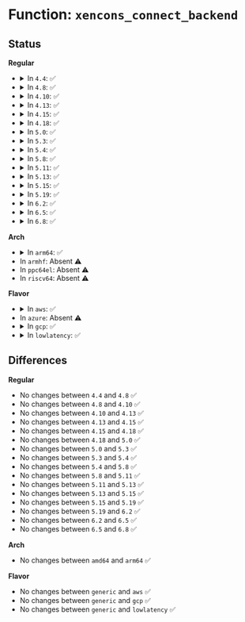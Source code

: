 # Function: <code>xencons_connect_backend</code>

## Status
<b>Regular</b>
<ul>
<li>
<details>
<summary>In <code>4.4</code>: ✅</summary>

```c
int xencons_connect_backend(struct xenbus_device *dev, struct xencons_info *info);
```

**Collision:** Unique Static

**Inline:** No

**Transformation:** False

**Instances:**

```
In drivers/tty/hvc/hvc_xen.c (ffffffff814fee50)
Location: drivers/tty/hvc/hvc_xen.c:372
Inline: False
Direct callers:
  - drivers/tty/hvc/hvc_xen.c:xencons_resume
  - drivers/tty/hvc/hvc_xen.c:xencons_probe
```
**Symbols:**

```
ffffffff814fee50-ffffffff814ff0a3: xencons_connect_backend (STB_LOCAL)
```
</details>
</li>
<li>
<details>
<summary>In <code>4.8</code>: ✅</summary>

```c
int xencons_connect_backend(struct xenbus_device *dev, struct xencons_info *info);
```

**Collision:** Unique Static

**Inline:** No

**Transformation:** False

**Instances:**

```
In drivers/tty/hvc/hvc_xen.c (ffffffff8154f660)
Location: drivers/tty/hvc/hvc_xen.c:380
Inline: False
Direct callers:
  - drivers/tty/hvc/hvc_xen.c:xencons_resume
  - drivers/tty/hvc/hvc_xen.c:xencons_probe
```
**Symbols:**

```
ffffffff8154f660-ffffffff8154f8cc: xencons_connect_backend (STB_LOCAL)
```
</details>
</li>
<li>
<details>
<summary>In <code>4.10</code>: ✅</summary>

```c
int xencons_connect_backend(struct xenbus_device *dev, struct xencons_info *info);
```

**Collision:** Unique Static

**Inline:** No

**Transformation:** False

**Instances:**

```
In drivers/tty/hvc/hvc_xen.c (ffffffff8157bee0)
Location: drivers/tty/hvc/hvc_xen.c:380
Inline: False
Direct callers:
  - drivers/tty/hvc/hvc_xen.c:xencons_resume
  - drivers/tty/hvc/hvc_xen.c:xencons_probe
```
**Symbols:**

```
ffffffff8157bee0-ffffffff8157c14c: xencons_connect_backend (STB_LOCAL)
```
</details>
</li>
<li>
<details>
<summary>In <code>4.13</code>: ✅</summary>

```c
int xencons_connect_backend(struct xenbus_device *dev, struct xencons_info *info);
```

**Collision:** Unique Static

**Inline:** No

**Transformation:** False

**Instances:**

```
In drivers/tty/hvc/hvc_xen.c (ffffffff81590150)
Location: drivers/tty/hvc/hvc_xen.c:380
Inline: False
Direct callers:
  - drivers/tty/hvc/hvc_xen.c:xencons_resume
  - drivers/tty/hvc/hvc_xen.c:xencons_probe
```
**Symbols:**

```
ffffffff81590150-ffffffff815903b3: xencons_connect_backend (STB_LOCAL)
```
</details>
</li>
<li>
<details>
<summary>In <code>4.15</code>: ✅</summary>

```c
int xencons_connect_backend(struct xenbus_device *dev, struct xencons_info *info);
```

**Collision:** Unique Static

**Inline:** No

**Transformation:** False

**Instances:**

```
In drivers/tty/hvc/hvc_xen.c (ffffffff815f4c50)
Location: drivers/tty/hvc/hvc_xen.c:367
Inline: False
Direct callers:
  - drivers/tty/hvc/hvc_xen.c:xencons_resume
  - drivers/tty/hvc/hvc_xen.c:xencons_probe
```
**Symbols:**

```
ffffffff815f4c50-ffffffff815f4eb3: xencons_connect_backend (STB_LOCAL)
```
</details>
</li>
<li>
<details>
<summary>In <code>4.18</code>: ✅</summary>

```c
int xencons_connect_backend(struct xenbus_device *dev, struct xencons_info *info);
```

**Collision:** Unique Static

**Inline:** No

**Transformation:** False

**Instances:**

```
In drivers/tty/hvc/hvc_xen.c (ffffffff8162dce0)
Location: drivers/tty/hvc/hvc_xen.c:367
Inline: False
Direct callers:
  - drivers/tty/hvc/hvc_xen.c:xencons_resume
  - drivers/tty/hvc/hvc_xen.c:xencons_probe
```
**Symbols:**

```
ffffffff8162dce0-ffffffff8162df4e: xencons_connect_backend (STB_LOCAL)
```
</details>
</li>
<li>
<details>
<summary>In <code>5.0</code>: ✅</summary>

```c
int xencons_connect_backend(struct xenbus_device *dev, struct xencons_info *info);
```

**Collision:** Unique Static

**Inline:** No

**Transformation:** False

**Instances:**

```
In drivers/tty/hvc/hvc_xen.c (ffffffff8164bef0)
Location: drivers/tty/hvc/hvc_xen.c:367
Inline: False
Direct callers:
  - drivers/tty/hvc/hvc_xen.c:xencons_resume
  - drivers/tty/hvc/hvc_xen.c:xencons_probe
```
**Symbols:**

```
ffffffff8164bef0-ffffffff8164c15e: xencons_connect_backend (STB_LOCAL)
```
</details>
</li>
<li>
<details>
<summary>In <code>5.3</code>: ✅</summary>

```c
int xencons_connect_backend(struct xenbus_device *dev, struct xencons_info *info);
```

**Collision:** Unique Static

**Inline:** No

**Transformation:** False

**Instances:**

```
In drivers/tty/hvc/hvc_xen.c (ffffffff81680ce0)
Location: drivers/tty/hvc/hvc_xen.c:367
Inline: False
Direct callers:
  - drivers/tty/hvc/hvc_xen.c:xencons_resume
  - drivers/tty/hvc/hvc_xen.c:xencons_probe
```
**Symbols:**

```
ffffffff81680ce0-ffffffff81680f4b: xencons_connect_backend (STB_LOCAL)
```
</details>
</li>
<li>
<details>
<summary>In <code>5.4</code>: ✅</summary>

```c
int xencons_connect_backend(struct xenbus_device *dev, struct xencons_info *info);
```

**Collision:** Unique Static

**Inline:** No

**Transformation:** False

**Instances:**

```
In drivers/tty/hvc/hvc_xen.c (ffffffff816a3390)
Location: drivers/tty/hvc/hvc_xen.c:367
Inline: False
Direct callers:
  - drivers/tty/hvc/hvc_xen.c:xencons_resume
  - drivers/tty/hvc/hvc_xen.c:xencons_probe
```
**Symbols:**

```
ffffffff816a3390-ffffffff816a35fb: xencons_connect_backend (STB_LOCAL)
```
</details>
</li>
<li>
<details>
<summary>In <code>5.8</code>: ✅</summary>

```c
int xencons_connect_backend(struct xenbus_device *dev, struct xencons_info *info);
```

**Collision:** Unique Static

**Inline:** No

**Transformation:** False

**Instances:**

```
In drivers/tty/hvc/hvc_xen.c (ffffffff817558e0)
Location: drivers/tty/hvc/hvc_xen.c:367
Inline: False
Direct callers:
  - drivers/tty/hvc/hvc_xen.c:xencons_resume
  - drivers/tty/hvc/hvc_xen.c:xencons_probe
```
**Symbols:**

```
ffffffff817558e0-ffffffff81755b40: xencons_connect_backend (STB_LOCAL)
```
</details>
</li>
<li>
<details>
<summary>In <code>5.11</code>: ✅</summary>

```c
int xencons_connect_backend(struct xenbus_device *dev, struct xencons_info *info);
```

**Collision:** Unique Static

**Inline:** No

**Transformation:** False

**Instances:**

```
In drivers/tty/hvc/hvc_xen.c (ffffffff81770b50)
Location: drivers/tty/hvc/hvc_xen.c:367
Inline: False
Direct callers:
  - drivers/tty/hvc/hvc_xen.c:xencons_resume
  - drivers/tty/hvc/hvc_xen.c:xencons_probe
```
**Symbols:**

```
ffffffff81770b50-ffffffff81770db0: xencons_connect_backend (STB_LOCAL)
```
</details>
</li>
<li>
<details>
<summary>In <code>5.13</code>: ✅</summary>

```c
int xencons_connect_backend(struct xenbus_device *dev, struct xencons_info *info);
```

**Collision:** Unique Static

**Inline:** No

**Transformation:** False

**Instances:**

```
In drivers/tty/hvc/hvc_xen.c (ffffffff81754600)
Location: drivers/tty/hvc/hvc_xen.c:367
Inline: False
Direct callers:
  - drivers/tty/hvc/hvc_xen.c:xencons_resume
  - drivers/tty/hvc/hvc_xen.c:xencons_probe
```
**Symbols:**

```
ffffffff81754600-ffffffff8175486b: xencons_connect_backend (STB_LOCAL)
```
</details>
</li>
<li>
<details>
<summary>In <code>5.15</code>: ✅</summary>

```c
int xencons_connect_backend(struct xenbus_device *dev, struct xencons_info *info);
```

**Collision:** Unique Static

**Inline:** No

**Transformation:** False

**Instances:**

```
In drivers/tty/hvc/hvc_xen.c (ffffffff817d7cc0)
Location: drivers/tty/hvc/hvc_xen.c:402
Inline: False
Direct callers:
  - drivers/tty/hvc/hvc_xen.c:xencons_resume
  - drivers/tty/hvc/hvc_xen.c:xencons_probe
```
**Symbols:**

```
ffffffff817d7cc0-ffffffff817d7f2e: xencons_connect_backend (STB_LOCAL)
```
</details>
</li>
<li>
<details>
<summary>In <code>5.19</code>: ✅</summary>

```c
int xencons_connect_backend(struct xenbus_device *dev, struct xencons_info *info);
```

**Collision:** Unique Static

**Inline:** No

**Transformation:** False

**Instances:**

```
In drivers/tty/hvc/hvc_xen.c (ffffffff81915ec0)
Location: drivers/tty/hvc/hvc_xen.c:402
Inline: False
Direct callers:
  - drivers/tty/hvc/hvc_xen.c:xencons_resume
  - drivers/tty/hvc/hvc_xen.c:xencons_probe
```
**Symbols:**

```
ffffffff81915ec0-ffffffff8191614a: xencons_connect_backend (STB_LOCAL)
```
</details>
</li>
<li>
<details>
<summary>In <code>6.2</code>: ✅</summary>

```c
int xencons_connect_backend(struct xenbus_device *dev, struct xencons_info *info);
```

**Collision:** Unique Static

**Inline:** No

**Transformation:** False

**Instances:**

```
In drivers/tty/hvc/hvc_xen.c (ffffffff81a715e0)
Location: drivers/tty/hvc/hvc_xen.c:411
Inline: False
Direct callers:
  - drivers/tty/hvc/hvc_xen.c:xencons_resume
  - drivers/tty/hvc/hvc_xen.c:xencons_probe
```
**Symbols:**

```
ffffffff81a715e0-ffffffff81a7186a: xencons_connect_backend (STB_LOCAL)
```
</details>
</li>
<li>
<details>
<summary>In <code>6.5</code>: ✅</summary>

```c
int xencons_connect_backend(struct xenbus_device *dev, struct xencons_info *info);
```

**Collision:** Unique Static

**Inline:** No

**Transformation:** False

**Instances:**

```
In drivers/tty/hvc/hvc_xen.c (ffffffff81abbe90)
Location: drivers/tty/hvc/hvc_xen.c:425
Inline: False
Direct callers:
  - drivers/tty/hvc/hvc_xen.c:xencons_resume
  - drivers/tty/hvc/hvc_xen.c:xencons_probe
```
**Symbols:**

```
ffffffff81abbe90-ffffffff81abc11a: xencons_connect_backend (STB_LOCAL)
```
</details>
</li>
<li>
<details>
<summary>In <code>6.8</code>: ✅</summary>

```c
int xencons_connect_backend(struct xenbus_device *dev, struct xencons_info *info);
```

**Collision:** Unique Static

**Inline:** No

**Transformation:** False

**Instances:**

```
In drivers/tty/hvc/hvc_xen.c (ffffffff81b0ebb0)
Location: drivers/tty/hvc/hvc_xen.c:429
Inline: False
Direct callers:
  - drivers/tty/hvc/hvc_xen.c:xencons_resume
  - drivers/tty/hvc/hvc_xen.c:xencons_probe
```
**Symbols:**

```
ffffffff81b0ebb0-ffffffff81b0ee37: xencons_connect_backend (STB_LOCAL)
```
</details>
</li>
</ul>
<b>Arch</b>
<ul>
<li>
<details>
<summary>In <code>arm64</code>: ✅</summary>

```c
int xencons_connect_backend(struct xenbus_device *dev, struct xencons_info *info);
```

**Collision:** Unique Static

**Inline:** No

**Transformation:** False

**Instances:**

```
In drivers/tty/hvc/hvc_xen.c (ffff80001087b498)
Location: drivers/tty/hvc/hvc_xen.c:367
Inline: False
Direct callers:
  - drivers/tty/hvc/hvc_xen.c:xencons_resume
  - drivers/tty/hvc/hvc_xen.c:xencons_probe
```
**Symbols:**

```
ffff80001087b498-ffff80001087b70c: xencons_connect_backend (STB_LOCAL)
```
</details>
</li>
<li>
In <code>armhf</code>: Absent ⚠️
</li>
<li>
In <code>ppc64el</code>: Absent ⚠️
</li>
<li>
In <code>riscv64</code>: Absent ⚠️
</li>
</ul>
<b>Flavor</b>
<ul>
<li>
<details>
<summary>In <code>aws</code>: ✅</summary>

```c
int xencons_connect_backend(struct xenbus_device *dev, struct xencons_info *info);
```

**Collision:** Unique Static

**Inline:** No

**Transformation:** False

**Instances:**

```
In drivers/tty/hvc/hvc_xen.c (ffffffff81668df0)
Location: drivers/tty/hvc/hvc_xen.c:367
Inline: False
Direct callers:
  - drivers/tty/hvc/hvc_xen.c:xencons_resume
  - drivers/tty/hvc/hvc_xen.c:xencons_probe
```
**Symbols:**

```
ffffffff81668df0-ffffffff8166905b: xencons_connect_backend (STB_LOCAL)
```
</details>
</li>
<li>
In <code>azure</code>: Absent ⚠️
</li>
<li>
<details>
<summary>In <code>gcp</code>: ✅</summary>

```c
int xencons_connect_backend(struct xenbus_device *dev, struct xencons_info *info);
```

**Collision:** Unique Static

**Inline:** No

**Transformation:** False

**Instances:**

```
In drivers/tty/hvc/hvc_xen.c (ffffffff816971d0)
Location: drivers/tty/hvc/hvc_xen.c:367
Inline: False
Direct callers:
  - drivers/tty/hvc/hvc_xen.c:xencons_resume
  - drivers/tty/hvc/hvc_xen.c:xencons_probe
```
**Symbols:**

```
ffffffff816971d0-ffffffff8169743b: xencons_connect_backend (STB_LOCAL)
```
</details>
</li>
<li>
<details>
<summary>In <code>lowlatency</code>: ✅</summary>

```c
int xencons_connect_backend(struct xenbus_device *dev, struct xencons_info *info);
```

**Collision:** Unique Static

**Inline:** No

**Transformation:** False

**Instances:**

```
In drivers/tty/hvc/hvc_xen.c (ffffffff816b1780)
Location: drivers/tty/hvc/hvc_xen.c:367
Inline: False
Direct callers:
  - drivers/tty/hvc/hvc_xen.c:xencons_resume
  - drivers/tty/hvc/hvc_xen.c:xencons_probe
```
**Symbols:**

```
ffffffff816b1780-ffffffff816b19eb: xencons_connect_backend (STB_LOCAL)
```
</details>
</li>
</ul>

## Differences
<b>Regular</b>
<ul>
<li>
No changes between <code>4.4</code> and <code>4.8</code> ✅
</li>
<li>
No changes between <code>4.8</code> and <code>4.10</code> ✅
</li>
<li>
No changes between <code>4.10</code> and <code>4.13</code> ✅
</li>
<li>
No changes between <code>4.13</code> and <code>4.15</code> ✅
</li>
<li>
No changes between <code>4.15</code> and <code>4.18</code> ✅
</li>
<li>
No changes between <code>4.18</code> and <code>5.0</code> ✅
</li>
<li>
No changes between <code>5.0</code> and <code>5.3</code> ✅
</li>
<li>
No changes between <code>5.3</code> and <code>5.4</code> ✅
</li>
<li>
No changes between <code>5.4</code> and <code>5.8</code> ✅
</li>
<li>
No changes between <code>5.8</code> and <code>5.11</code> ✅
</li>
<li>
No changes between <code>5.11</code> and <code>5.13</code> ✅
</li>
<li>
No changes between <code>5.13</code> and <code>5.15</code> ✅
</li>
<li>
No changes between <code>5.15</code> and <code>5.19</code> ✅
</li>
<li>
No changes between <code>5.19</code> and <code>6.2</code> ✅
</li>
<li>
No changes between <code>6.2</code> and <code>6.5</code> ✅
</li>
<li>
No changes between <code>6.5</code> and <code>6.8</code> ✅
</li>
</ul>
<b>Arch</b>
<ul>
<li>
No changes between <code>amd64</code> and <code>arm64</code> ✅
</li>
</ul>
<b>Flavor</b>
<ul>
<li>
No changes between <code>generic</code> and <code>aws</code> ✅
</li>
<li>
No changes between <code>generic</code> and <code>gcp</code> ✅
</li>
<li>
No changes between <code>generic</code> and <code>lowlatency</code> ✅
</li>
</ul>
